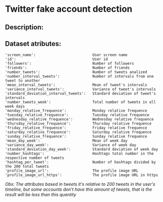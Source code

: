 # Twitter fake account detection
## Description:
## Dataset atributes:
    'screen_name': 	                        User screen name
    'id':                                   User id
    'followers':                            Number of followers
    'friends':                              Number of friends
    'number_tweets':                        Number of tweets analized
    'number_interval_tweets':               Number of intervals from one tweet to another
    'mean_interval_tweets':                 Mean of tweet's intervals
    'variance_interval_tweets':             Variance of tweet's intervals
    'standard_deviation_interval_tweets':   Standard deviation of tweet's intervals
    'number_tweets_week':                   Total number of tweets in all week days
    'monday_relative_frequence':            Monday relative frequence
    'tuesday_relative_frequence':           Tuesday relative frequence
    'wednesday_relative_frequence':	        Wednesday relative frequence
    'thursday_relative_frequence':          Thursday relative frequence
    'friday_relative_frequence':            Friday relative frequence
    'saturday_relative_frequence':          Saturday relative frequence
    'sunday_relative_frequence':            Sunday relative frequence
    'mean_day_week':                        Mean of week day
    'variance_day_week':                    Variance of week day
    'standard_deviation_day_week':          Standard deviation of week day
    'number_hashtags':                      Hashtags total number in the respective number of tweets
    'hashtag_per_tweet':                    Number of hashtags divided by the 200 total tweets
    'profile_image_url':                    The profile image URL
    'profile_image_url_https':              The profile image URL in https

_Obs: The attributes based in tweets it's relative to 200 tweets in the user's timeline, but some accounts don't have this amount of tweets, that is the result will be less than this quantity_
 
